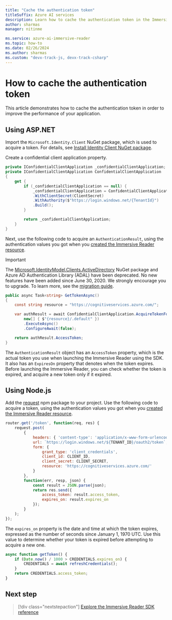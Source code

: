 ```yaml
---
title: "Cache the authentication token"
titleSuffix: Azure AI services
description: Learn how to cache the authentication token in the Immersive Reader app.
author: sharmas
manager: nitinme

ms.service: azure-ai-immersive-reader
ms.topic: how-to
ms.date: 02/26/2024
ms.author: sharmas
ms.custom: "devx-track-js, devx-track-csharp"
---
```


# How to cache the authentication token

This article demonstrates how to cache the authentication token in order to improve the performance of your application.

## Using ASP.NET

Import the `Microsoft.Identity.Client` NuGet package, which is used to acquire a token. For details, see [Install Identity Client NuGet package](quickstarts/client-libraries.md?pivots=programming-language-csharp#install-identity-client-nuget-package).

Create a confidential client application property.

```csharp
private IConfidentialClientApplication _confidentialClientApplication;
private IConfidentialClientApplication ConfidentialClientApplication
{
    get {
        if (_confidentialClientApplication == null) {
            _confidentialClientApplication = ConfidentialClientApplicationBuilder.Create(ClientId)
            .WithClientSecret(ClientSecret)
            .WithAuthority($"https://login.windows.net/{TenantId}")
            .Build();
        }

        return _confidentialClientApplication;
    }
}
```

Next, use the following code to acquire an `AuthenticationResult`, using the authentication values you got when you [created the Immersive Reader resource](./how-to-create-immersive-reader.md).

> [!IMPORTANT]
> The [Microsoft.IdentityModel.Clients.ActiveDirectory](https://www.nuget.org/packages/Microsoft.IdentityModel.Clients.ActiveDirectory) NuGet package and Azure AD Authentication Library (ADAL) have been deprecated. No new features have been added since June 30, 2020. We strongly encourage you to upgrade. To learn more, see the [migration guide](/azure/active-directory/develop/msal-migration).


```csharp
public async Task<string> GetTokenAsync()
{
    const string resource = "https://cognitiveservices.azure.com/";

    var authResult = await ConfidentialClientApplication.AcquireTokenForClient(
        new[] { $"{resource}/.default" })
        .ExecuteAsync()
        .ConfigureAwait(false);

    return authResult.AccessToken;
}
```

The `AuthenticationResult` object has an `AccessToken` property, which is the actual token you use when launching the Immersive Reader using the SDK. It also has an `ExpiresOn` property that denotes when the token expires. Before launching the Immersive Reader, you can check whether the token is expired, and acquire a new token only if it expired.

## Using Node.js

Add the [request](https://www.npmjs.com/package/request) npm package to your project. Use the following code to acquire a token, using the authentication values you got when you [created the Immersive Reader resource](./how-to-create-immersive-reader.md).

```javascript
router.get('/token', function(req, res) {
    request.post(
        {
            headers: { 'content-type': 'application/x-www-form-urlencoded' },
            url: `https://login.windows.net/${TENANT_ID}/oauth2/token`,
            form: {
                grant_type: 'client_credentials',
                client_id: CLIENT_ID,
                client_secret: CLIENT_SECRET,
                resource: 'https://cognitiveservices.azure.com/'
            }
        },
        function(err, resp, json) {
            const result = JSON.parse(json);
            return res.send({
                access_token: result.access_token,
                expires_on: result.expires_on
            });
        }
    );
});
```

The `expires_on` property is the date and time at which the token expires, expressed as the number of seconds since January 1, 1970 UTC. Use this value to determine whether your token is expired before attempting to acquire a new one.

```javascript
async function getToken() {
    if (Date.now() / 1000 > CREDENTIALS.expires_on) {
        CREDENTIALS = await refreshCredentials();
    }
    return CREDENTIALS.access_token;
}
```

## Next step

> [!div class="nextstepaction"]
> [Explore the Immersive Reader SDK reference](reference.md)
